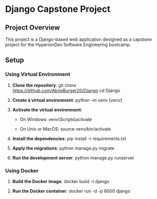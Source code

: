 # Django Capstone Project
 
## Project Overview

This project is a Django-based web application designed as a capstone project for the HyperionDev Software Engineering bootcamp.

## Setup

### Using Virtual Environment

1. **Clone the repository**:
    git clone https://github.com/AbrieBurger20/Django
    cd Django

2. **Create a virtual environment**:
    python -m venv [venv]

3. **Activate the virtual environment**:
    - On Windows:
      venv\Scripts\activate
      
    - On Unix or MacOS:
      source venv/bin/activate
      
4. **Install the dependencies**:
    pip install -r requirements.txt
    
5. **Apply the migrations**:
    python manage.py migrate

6. **Run the development server**:
    python manage.py runserver
   
### Using Docker

1. **Build the Docker image**:
    docker build -t django 
    
2. **Run the Docker container**:
    docker run -d -p 8000 django

